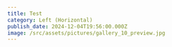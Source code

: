 ```yaml
---
title: Test
category: Left (Horizontal)
publish_date: 2024-12-04T19:56:00.000Z
image: /src/assets/pictures/gallery_10_preview.jpg
---
```

